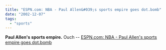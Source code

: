 ```yaml
---
title: "ESPN.com: NBA - Paul Allen&#039;s sports empire goes dot.bomb"
date: "2002-12-07"
tags: 
  - "sports"
---
```


**Paul Allen's sports empire.** Ouch -- [ESPN.com: NBA - Paul Allen's sports empire goes dot.bomb](http://espn.go.com/nba/columns/wojnarowski_adrian/1472432.html)
